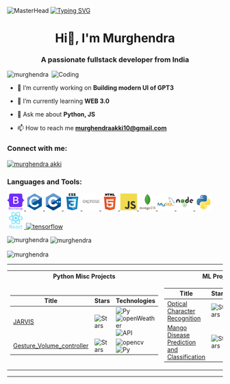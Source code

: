![MasterHead](https://raw.githubusercontent.com/sagar-viradiya/sagar-viradiya/master/resources/banner.png)
<a href="https://github.com/Murghendra">
    <img src="https://readme-typing-svg.demolab.com?font=Georgia&size=18&duration=2000&pause=100&multiline=true&width=500&height=80&lines=Murghendra+Akki;Computer+Science+Student;Web+Developer+%7C+Blender+3D+%7C+UI+/+UX+Designer" alt="Typing SVG" />
</a>
<h1 align="center">Hi👋, I'm Murghendra</h1>
<h3 align="center">A passionate fullstack developer from India</h3>
<img align="right" alt="Coding" width="400" src="https://cdn.dribbble.com/users/1292677/screenshots/6139167/avento.gif">

<p align="left"> <img src="https://komarev.com/ghpvc/?username=murghendra&label=Profile%20views&color=0e75b6&style=flat" alt="murghendra" /> </p>

- 🔭 I’m currently working on **Building modern UI of GPT3**

- 🌱 I’m currently learning **WEB 3.0**

- 💬 Ask me about **Python, JS**

- 📫 How to reach me **murghendraakki10@gmail.com**


<h3 align="left">Connect with me:</h3>
<p align="left">
<a href="https://www.linkedin.com/in/murghendra-akki-8667a6273/" target="blank"><img align="center" src="https://raw.githubusercontent.com/rahuldkjain/github-profile-readme-generator/master/src/images/icons/Social/linked-in-alt.svg" alt="murghendra akki" height="30" width="40" /></a>
</p>

<h3 align="left">Languages and Tools:</h3>
<p align="left"> <a href="https://getbootstrap.com" target="_blank" rel="noreferrer"> <img src="https://raw.githubusercontent.com/devicons/devicon/master/icons/bootstrap/bootstrap-plain-wordmark.svg" alt="bootstrap" width="40" height="40"/> </a> <a href="https://www.cprogramming.com/" target="_blank" rel="noreferrer"> <img src="https://raw.githubusercontent.com/devicons/devicon/master/icons/c/c-original.svg" alt="c" width="40" height="40"/> </a> <a href="https://www.w3schools.com/cpp/" target="_blank" rel="noreferrer"> <img src="https://raw.githubusercontent.com/devicons/devicon/master/icons/cplusplus/cplusplus-original.svg" alt="cplusplus" width="40" height="40"/> </a> <a href="https://www.w3schools.com/css/" target="_blank" rel="noreferrer"> <img src="https://raw.githubusercontent.com/devicons/devicon/master/icons/css3/css3-original-wordmark.svg" alt="css3" width="40" height="40"/> </a> <a href="https://expressjs.com" target="_blank" rel="noreferrer"> <img src="https://raw.githubusercontent.com/devicons/devicon/master/icons/express/express-original-wordmark.svg" alt="express" width="40" height="40"/> </a> <a href="https://www.w3.org/html/" target="_blank" rel="noreferrer"> <img src="https://raw.githubusercontent.com/devicons/devicon/master/icons/html5/html5-original-wordmark.svg" alt="html5" width="40" height="40"/> </a> <a href="https://developer.mozilla.org/en-US/docs/Web/JavaScript" target="_blank" rel="noreferrer"> <img src="https://raw.githubusercontent.com/devicons/devicon/master/icons/javascript/javascript-original.svg" alt="javascript" width="40" height="40"/> </a> <a href="https://www.mongodb.com/" target="_blank" rel="noreferrer"> <img src="https://raw.githubusercontent.com/devicons/devicon/master/icons/mongodb/mongodb-original-wordmark.svg" alt="mongodb" width="40" height="40"/> </a> <a href="https://www.mysql.com/" target="_blank" rel="noreferrer"> <img src="https://raw.githubusercontent.com/devicons/devicon/master/icons/mysql/mysql-original-wordmark.svg" alt="mysql" width="40" height="40"/> </a> <a href="https://nodejs.org" target="_blank" rel="noreferrer"> <img src="https://raw.githubusercontent.com/devicons/devicon/master/icons/nodejs/nodejs-original-wordmark.svg" alt="nodejs" width="40" height="40"/> </a> <a href="https://www.python.org" target="_blank" rel="noreferrer"> <img src="https://raw.githubusercontent.com/devicons/devicon/master/icons/python/python-original.svg" alt="python" width="40" height="40"/> </a> <a href="https://reactjs.org/" target="_blank" rel="noreferrer"> <img src="https://raw.githubusercontent.com/devicons/devicon/master/icons/react/react-original-wordmark.svg" alt="react" width="40" height="40"/> </a> <a href="https://www.tensorflow.org" target="_blank" rel="noreferrer"> <img src="https://www.vectorlogo.zone/logos/tensorflow/tensorflow-icon.svg" alt="tensorflow" width="40" height="40"/> </a> </p>

<p><img align="left" src="https://github-readme-stats.vercel.app/api/top-langs?username=murghendra&show_icons=true&locale=en&layout=compact" alt="murghendra" /></p>

<p>&nbsp;<img align="center" src="https://github-readme-stats.vercel.app/api?username=murghendra&show_icons=true&locale=en" alt="murghendra" /></p>

<p><img align="center" src="https://github-readme-streak-stats.herokuapp.com/?user=murghendra&" alt="murghendra" /></p>

-------------------------------------------------------------------------------------------------------------------------------------------------------------------------------------------------------------------------------------------------------------------------------

<table>
<tr><th>Python Misc Projects </th><th>ML Projects </th></tr>
<tr><td>

|Title | Stars | Technologies|
|--|--|--|
| [JARVIS](https://github.com/Murghendra/JARVIS) | <img alt="Stars" src="https://img.shields.io/github/stars/Murghendra/JARVIS?style=flat-square&labelColor=black"/> | ![Py](https://img.shields.io/badge/Python-purple) ![openWeather](https://img.shields.io/badge/Open%20Weather%20API-blue) <br>![API](https://img.shields.io/badge/Wikipidea%20API-yellow)<br>  |
| [Gesture_Volume_controller](https://github.com/Murghendra/Finger_volume_Tracker) | <img alt="Stars" src="https://img.shields.io/github/stars/Murghendra/Finger_volume_Tracker?style=flat-square&labelColor=black"/> | ![opencv](https://img.shields.io/badge/OpenCV-dark%20green) ![Py](https://img.shields.io/badge/Python-purple)<br> |

</td><td>

|Title | Stars | Technologies|
|--|--|--|
| [Optical Character Recognition](https://github.com/Murghendra/Optical-Character-Recognition) | <img alt="Stars" src="https://img.shields.io/github/stars/Murghendra/Optical-Character-Recognition?style=flat-square&labelColor=black"/> | ![Python](https://img.shields.io/badge/Python-turquoise) ![cv](https://img.shields.io/badge/OpenCV-dark%20green) <br> ![cnn](https://img.shields.io/badge/CNN-brown) ![tf](https://img.shields.io/badge/TensorFlow-violet)|
| [Mango Disease Prediction and Classification](https://github.com/Murghendra/Mango_Fruit_Disease_Detection) | <img alt="Stars" src="https://img.shields.io/github/stars/Murghendra/Mango_Fruit_Disease_Detection?style=flat-square&labelColor=black"/> | ![py](https://img.shields.io/badge/Python-pink) ![resnet](https://img.shields.io/badge/ResNet50-blue) <br> ![vgg](https://img.shields.io/badge/VGG19-beige) ![cv](https://img.shields.io/badge/OpenCV-purple)|


</td></tr> </table>

-------------------------------------------------------------------------------------------------------------------------------------------------------------------------------------------------------------------------------------------------------------------------------
